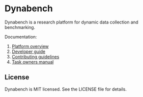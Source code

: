 # Dynabench

Dynabench is a research platform for dynamic data collection and benchmarking.

Documentation:
1. [Platform overview](https://github.com/facebookresearch/dynabench/blob/main/docs/overview.md)
2. [Developer guide](https://github.com/facebookresearch/dynabench/blob/main/docs/start.md)
3. [Contributing guidelines](https://github.com/facebookresearch/dynabench/blob/main/CONTRIBUTING.md)
4. [Task owners manual](https://github.com/facebookresearch/dynabench/blob/main/docs/owners.md)

## License

Dynabench is MIT licensed. See the LICENSE file for details.

